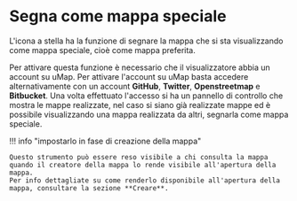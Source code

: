 # Segna come mappa speciale

L'icona a stella ha la funzione di segnare la mappa che si sta visualizzando come mappa speciale, cioè come mappa preferita.

Per attivare questa funzione è necessario che il visualizzatore abbia un account su uMap. Per attivare l'account su uMap basta accedere alternativamente con un account **GitHub**, **Twitter**, **Openstreetmap** e **Bitbucket**. Una volta effettuato l'accesso si ha un pannello di controllo che mostra le mappe realizzate, nel caso si siano già realizzate mappe ed è possibile visualizzando una mappa realizzata da altri, segnarla come mappa speciale.


!!! info "impostarlo in fase di creazione della mappa"

    Questo strumento può essere reso visibile a chi consulta la mappa quando il creatore della mappa lo rende visibile all'apertura della mappa.
    Per info dettagliate su come renderlo disponibile all'apertura della mappa, consultare la sezione **Creare**.
